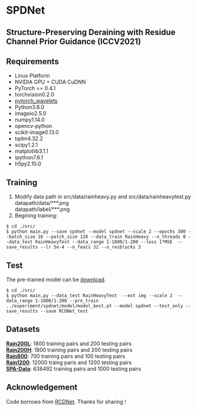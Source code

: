 # SPDNet
## Structure-Preserving Deraining with Residue Channel Prior Guidance (ICCV2021)

## Requirements

* Linux Platform
* NVIDIA GPU + CUDA CuDNN
* PyTorch == 0.4.1
* torchvision0.2.0
* [pytorch_wavelets](https://github.com/fbcotter/pytorch_wavelets)
* Python3.6.0
* imageio2.5.0
* numpy1.14.0
* opencv-python
* scikit-image0.13.0
* tqdm4.32.2
* scipy1.2.1
* matplotlib3.1.1
* ipython7.6.1
* h5py2.10.0

## Training
1. Modify data path in src/data/rainheavy.py and src/data/rainheavytest.py <br/>
datapath/data/\*\*\*.png <br/>
datapath/label/\*\*\*.png
3. Begining training:
```
$ cd ./src/
$ python main.py --save spdnet --model spdnet --scale 2 --epochs 300 --batch_size 16 --patch_size 128 --data_train RainHeavy --n_threads 0 --data_test RainHeavyTest --data_range 1-1800/1-200 --loss 1*MSE  --save_results --lr 5e-4 --n_feats 32 --n_resblocks 3
```

## Test
The pre-trained model can be [download](https://drive.google.com/drive/folders/1ylON5AkJVayoypOXDaUEkYd76LtMF-lB?usp=sharing).

```
$ cd ./src/
$ python main.py --data_test RainHeavyTest  --ext img --scale 2  --data_range 1-1800/1-200 --pre_train ../experiment/spdnet/model/model_best.pt --model spdnet --test_only --save_results --save RCDNet_test
```
## Datasets
**[Rain200L](https://pan.baidu.com/s/1SR7yULy0VZ_JZ4Vawqs7gg#list/path=%2F)**: 1800 training pairs and 200 testing pairs <br/>
**[Rain200H](https://pan.baidu.com/s/1SR7yULy0VZ_JZ4Vawqs7gg#list/path=%2F)**: 1800 training pairs and 200 testing pairs <br/>
**[Rain800](https://drive.google.com/open?id=0Bw2e6Q0nQQvGbi1xV1Yxd09rY2s)**: 700 training pairs and 100 testing pairs <br/>
**[Rain1200](https://drive.google.com/file/d/1cMXWICiblTsRl1zjN8FizF5hXOpVOJz4/view?usp=sharing)**: 12000 traing paris and 1200 testing pairs <br/>
**[SPA-Data](https://stevewongv.github.io/derain-project.html)**: 638492 training pairs and 1000 testing pairs

## Acknowledgement 
Code borrows from [RCDNet](https://github.com/hongwang01/RCDNet). Thanks for sharing !
